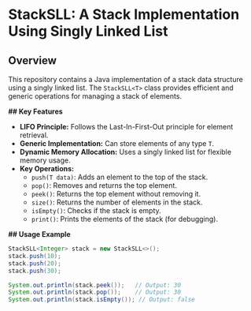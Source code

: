 # StackSLL: A Stack Implementation Using Singly Linked List

## Overview

This repository contains a Java implementation of a stack data structure using a singly linked list. The `StackSLL<T>` class provides efficient and generic operations for managing a stack of elements.

**## Key Features**

- **LIFO Principle:** Follows the Last-In-First-Out principle for element retrieval.
- **Generic Implementation:** Can store elements of any type `T`.
- **Dynamic Memory Allocation:** Uses a singly linked list for flexible memory usage.
- **Key Operations:**
    - `push(T data)`: Adds an element to the top of the stack.
    - `pop()`: Removes and returns the top element.
    - `peek()`: Returns the top element without removing it.
    - `size()`: Returns the number of elements in the stack.
    - `isEmpty()`: Checks if the stack is empty.
    - `print()`: Prints the elements of the stack (for debugging).

**## Usage Example**

```java
StackSLL<Integer> stack = new StackSLL<>();
stack.push(10);
stack.push(20);
stack.push(30);

System.out.println(stack.peek());   // Output: 30
System.out.println(stack.pop());    // Output: 30
System.out.println(stack.isEmpty()); // Output: false
```


